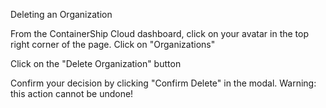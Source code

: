 Deleting an Organization
 
From the ContainerShip Cloud dashboard, click on your avatar in the top right corner of the page.
Click on "Organizations"

 

Click on the "Delete Organization" button

 

Confirm your decision by clicking "Confirm Delete" in the modal.
Warning: this action cannot be undone!

 

